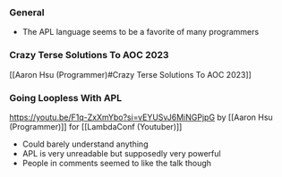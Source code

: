 ### General
- The APL language seems to be a favorite of many programmers


### Crazy Terse Solutions To AOC 2023
[[Aaron Hsu (Programmer)#Crazy Terse Solutions To AOC 2023]]

### Going Loopless With APL
https://youtu.be/F1q-ZxXmYbo?si=vEYUSvJ6MiNGPjpG by [[Aaron Hsu (Programmer)]] for [[LambdaConf (Youtuber)]] 
- Could barely understand anything
- APL is very unreadable but supposedly very powerful
- People in comments seemed to like the talk though